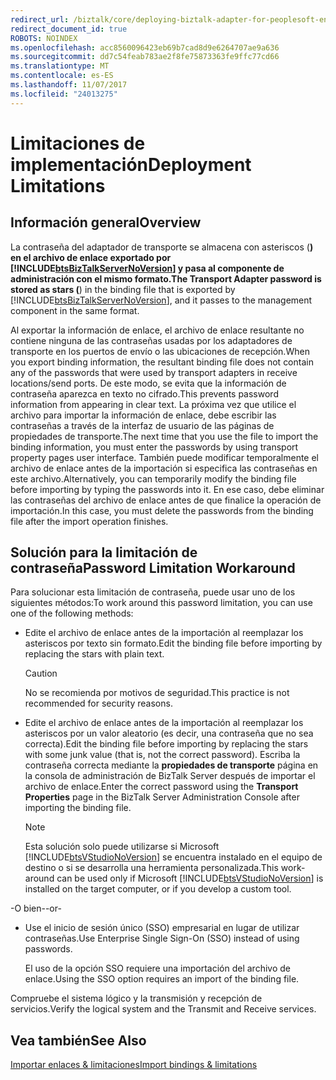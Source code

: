 ```yaml
---
redirect_url: /biztalk/core/deploying-biztalk-adapter-for-peoplesoft-enterprise/
redirect_document_id: true
ROBOTS: NOINDEX
ms.openlocfilehash: acc8560096423eb69b7cad8d9e6264707ae9a636
ms.sourcegitcommit: dd7c54feab783ae2f8fe75873363fe9ffc77cd66
ms.translationtype: MT
ms.contentlocale: es-ES
ms.lasthandoff: 11/07/2017
ms.locfileid: "24013275"
---
```

# <a name="deployment-limitations"></a><span data-ttu-id="077ce-101">Limitaciones de implementación</span><span class="sxs-lookup"><span data-stu-id="077ce-101">Deployment Limitations</span></span>

## <a name="overview"></a><span data-ttu-id="077ce-102">Información general</span><span class="sxs-lookup"><span data-stu-id="077ce-102">Overview</span></span>
<span data-ttu-id="077ce-103">La contraseña del adaptador de transporte se almacena con asteriscos (******) en el archivo de enlace exportado por [!INCLUDE[btsBizTalkServerNoVersion](../includes/btsbiztalkservernoversion-md.md)] y pasa al componente de administración con el mismo formato.</span><span class="sxs-lookup"><span data-stu-id="077ce-103">The Transport Adapter password is stored as stars (******) in the binding file that is exported by [!INCLUDE[btsBizTalkServerNoVersion](../includes/btsbiztalkservernoversion-md.md)], and it passes to the management component in the same format.</span></span>  
  
 <span data-ttu-id="077ce-104">Al exportar la información de enlace, el archivo de enlace resultante no contiene ninguna de las contraseñas usadas por los adaptadores de transporte en los puertos de envío o las ubicaciones de recepción.</span><span class="sxs-lookup"><span data-stu-id="077ce-104">When you export binding information, the resultant binding file does not contain any of the passwords that were used by transport adapters in receive locations/send ports.</span></span> <span data-ttu-id="077ce-105">De este modo, se evita que la información de contraseña aparezca en texto no cifrado.</span><span class="sxs-lookup"><span data-stu-id="077ce-105">This prevents password information from appearing in clear text.</span></span> <span data-ttu-id="077ce-106">La próxima vez que utilice el archivo para importar la información de enlace, debe escribir las contraseñas a través de la interfaz de usuario de las páginas de propiedades de transporte.</span><span class="sxs-lookup"><span data-stu-id="077ce-106">The next time that you use the file to import the binding information, you must enter the passwords by using transport property pages user interface.</span></span> <span data-ttu-id="077ce-107">También puede modificar temporalmente el archivo de enlace antes de la importación si especifica las contraseñas en este archivo.</span><span class="sxs-lookup"><span data-stu-id="077ce-107">Alternatively, you can temporarily modify the binding file before importing by typing the passwords into it.</span></span> <span data-ttu-id="077ce-108">En ese caso, debe eliminar las contraseñas del archivo de enlace antes de que finalice la operación de importación.</span><span class="sxs-lookup"><span data-stu-id="077ce-108">In this case, you must delete the passwords from the binding file after the import operation finishes.</span></span>  
  

## <a name="password-limitation-workaround"></a><span data-ttu-id="077ce-109">Solución para la limitación de contraseña</span><span class="sxs-lookup"><span data-stu-id="077ce-109">Password Limitation Workaround</span></span>  
 <span data-ttu-id="077ce-110">Para solucionar esta limitación de contraseña, puede usar uno de los siguientes métodos:</span><span class="sxs-lookup"><span data-stu-id="077ce-110">To work around this password limitation, you can use one of the following methods:</span></span>  
  
-   <span data-ttu-id="077ce-111">Edite el archivo de enlace antes de la importación al reemplazar los asteriscos por texto sin formato.</span><span class="sxs-lookup"><span data-stu-id="077ce-111">Edit the binding file before importing by replacing the stars with plain text.</span></span>  
  
    > [!CAUTION]
    >  <span data-ttu-id="077ce-112">No se recomienda por motivos de seguridad.</span><span class="sxs-lookup"><span data-stu-id="077ce-112">This practice is not recommended for security reasons.</span></span>  
  
-   <span data-ttu-id="077ce-113">Edite el archivo de enlace antes de la importación al reemplazar los asteriscos por un valor aleatorio (es decir, una contraseña que no sea correcta).</span><span class="sxs-lookup"><span data-stu-id="077ce-113">Edit the binding file before importing by replacing the stars with some junk value (that is, not the correct password).</span></span> <span data-ttu-id="077ce-114">Escriba la contraseña correcta mediante la **propiedades de transporte** página en la consola de administración de BizTalk Server después de importar el archivo de enlace.</span><span class="sxs-lookup"><span data-stu-id="077ce-114">Enter the correct password using the **Transport Properties** page in the BizTalk Server Administration Console after importing the binding file.</span></span>  
  
    > [!NOTE]
    >  <span data-ttu-id="077ce-115">Esta solución solo puede utilizarse si Microsoft [!INCLUDE[btsVStudioNoVersion](../includes/btsvstudionoversion-md.md)] se encuentra instalado en el equipo de destino o si se desarrolla una herramienta personalizada.</span><span class="sxs-lookup"><span data-stu-id="077ce-115">This work-around can be used only if Microsoft [!INCLUDE[btsVStudioNoVersion](../includes/btsvstudionoversion-md.md)] is installed on the target computer, or if you develop a custom tool.</span></span>  
  
 <span data-ttu-id="077ce-116">-O bien-</span><span class="sxs-lookup"><span data-stu-id="077ce-116">-or-</span></span>  
  
-   <span data-ttu-id="077ce-117">Use el inicio de sesión único (SSO) empresarial en lugar de utilizar contraseñas.</span><span class="sxs-lookup"><span data-stu-id="077ce-117">Use Enterprise Single Sign-On (SSO) instead of using passwords.</span></span>  
  
     <span data-ttu-id="077ce-118">El uso de la opción SSO requiere una importación del archivo de enlace.</span><span class="sxs-lookup"><span data-stu-id="077ce-118">Using the SSO option requires an import of the binding file.</span></span>  
  
 <span data-ttu-id="077ce-119">Compruebe el sistema lógico y la transmisión y recepción de servicios.</span><span class="sxs-lookup"><span data-stu-id="077ce-119">Verify the logical system and the Transmit and Receive services.</span></span>  
  
## <a name="see-also"></a><span data-ttu-id="077ce-120">Vea también</span><span class="sxs-lookup"><span data-stu-id="077ce-120">See Also</span></span>  
[<span data-ttu-id="077ce-121">Importar enlaces & limitaciones</span><span class="sxs-lookup"><span data-stu-id="077ce-121">Import bindings & limitations</span></span>](../core/deploying-biztalk-adapter-for-peoplesoft-enterprise.md)